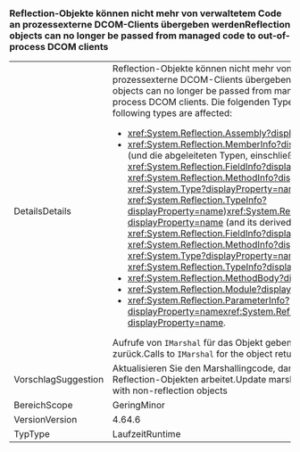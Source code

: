 ### <a name="reflection-objects-can-no-longer-be-passed-from-managed-code-to-out-of-process-dcom-clients"></a><span data-ttu-id="9818d-101">Reflection-Objekte können nicht mehr von verwaltetem Code an prozessexterne DCOM-Clients übergeben werden</span><span class="sxs-lookup"><span data-stu-id="9818d-101">Reflection objects can no longer be passed from managed code to out-of-process DCOM clients</span></span>

|   |   |
|---|---|
|<span data-ttu-id="9818d-102">Details</span><span class="sxs-lookup"><span data-stu-id="9818d-102">Details</span></span>|<span data-ttu-id="9818d-103">Reflection-Objekte können nicht mehr von verwaltetem Code an prozessexterne DCOM-Clients übergeben werden.</span><span class="sxs-lookup"><span data-stu-id="9818d-103">Reflection objects can no longer be passed from managed code to out-of-process DCOM clients.</span></span> <span data-ttu-id="9818d-104">Die folgenden Typen sind betroffen:</span><span class="sxs-lookup"><span data-stu-id="9818d-104">The following types are affected:</span></span><ul><li><xref:System.Reflection.Assembly?displayProperty=name></li><li><span data-ttu-id="9818d-105"><xref:System.Reflection.MemberInfo?displayProperty=name> (und die abgeleiteten Typen, einschließlich <xref:System.Reflection.FieldInfo?displayProperty=name>, <xref:System.Reflection.MethodInfo?displayProperty=name>, <xref:System.Type?displayProperty=name> und <xref:System.Reflection.TypeInfo?displayProperty=name>)</span><span class="sxs-lookup"><span data-stu-id="9818d-105"><xref:System.Reflection.MemberInfo?displayProperty=name> (and its derived types, including <xref:System.Reflection.FieldInfo?displayProperty=name>, <xref:System.Reflection.MethodInfo?displayProperty=name>, <xref:System.Type?displayProperty=name>, and <xref:System.Reflection.TypeInfo?displayProperty=name>)</span></span></li><li><xref:System.Reflection.MethodBody?displayProperty=name></li><li><xref:System.Reflection.Module?displayProperty=name></li><li><span data-ttu-id="9818d-106"><xref:System.Reflection.ParameterInfo?displayProperty=name></span><span class="sxs-lookup"><span data-stu-id="9818d-106"><xref:System.Reflection.ParameterInfo?displayProperty=name>.</span></span></li></ul><span data-ttu-id="9818d-107">Aufrufe von <code>IMarshal</code> für das Objekt geben <code>E_NOINTERFACE</code> zurück.</span><span class="sxs-lookup"><span data-stu-id="9818d-107">Calls to <code>IMarshal</code> for the object return <code>E_NOINTERFACE</code>.</span></span>|
|<span data-ttu-id="9818d-108">Vorschlag</span><span class="sxs-lookup"><span data-stu-id="9818d-108">Suggestion</span></span>|<span data-ttu-id="9818d-109">Aktualisieren Sie den Marshallingcode, damit dieser mit Nicht-Reflection-Objekten arbeitet.</span><span class="sxs-lookup"><span data-stu-id="9818d-109">Update marshaling code to work with non-reflection objects</span></span>|
|<span data-ttu-id="9818d-110">Bereich</span><span class="sxs-lookup"><span data-stu-id="9818d-110">Scope</span></span>|<span data-ttu-id="9818d-111">Gering</span><span class="sxs-lookup"><span data-stu-id="9818d-111">Minor</span></span>|
|<span data-ttu-id="9818d-112">Version</span><span class="sxs-lookup"><span data-stu-id="9818d-112">Version</span></span>|<span data-ttu-id="9818d-113">4.6</span><span class="sxs-lookup"><span data-stu-id="9818d-113">4.6</span></span>|
|<span data-ttu-id="9818d-114">Typ</span><span class="sxs-lookup"><span data-stu-id="9818d-114">Type</span></span>|<span data-ttu-id="9818d-115">Laufzeit</span><span class="sxs-lookup"><span data-stu-id="9818d-115">Runtime</span></span>|

